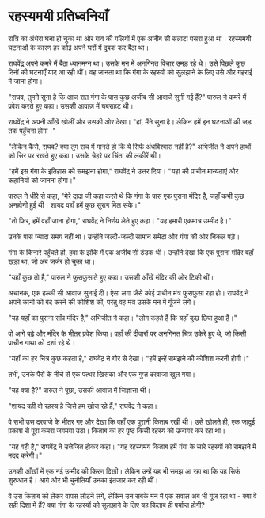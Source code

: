 # रहस्यमयी प्रतिध्वनियाँ

रात्रि का अंधेरा घना हो चुका था और गांव की गलियों में एक अजीब सी सन्नाटा पसरा हुआ था। रहस्यमयी घटनाओं के कारण हर कोई अपने घरों में दुबक कर बैठा था। 

राघवेंद्र अपने कमरे में बैठा ध्यानमग्न था। उसके मन में अनगिनत विचार उमड़ रहे थे। उसे पिछले कुछ दिनों की घटनाएँ याद आ रही थीं। वह जानता था कि गंगा के रहस्यों को सुलझाने के लिए उसे और गहराई में जाना होगा।

"राघव, तुमने सुना है कि आज रात गंगा के पास कुछ अजीब सी आवाजें सुनी गई हैं?" पारुल ने कमरे में प्रवेश करते हुए कहा। उसकी आवाज़ में घबराहट थी।

राघवेंद्र ने अपनी आँखें खोलीं और उसकी ओर देखा। "हां, मैंने सुना है। लेकिन हमें इन घटनाओं की जड़ तक पहुँचना होगा।"

"लेकिन कैसे, राघव? क्या तुम सच में मानते हो कि ये सिर्फ अंधविश्वास नहीं है?" अभिजीत ने अपने हाथों को सिर पर रखते हुए कहा। उसके चेहरे पर चिंता की लकीरें थीं।

"हमें इस गंगा के इतिहास को समझना होगा," राघवेंद्र ने उत्तर दिया। "यहां की प्राचीन मान्यताएं और कहानियों को जानना होगा।"

पारुल ने धीरे से कहा, "मेरे दादा जी कहा करते थे कि गंगा के पास एक पुराना मंदिर है, जहाँ कभी कुछ अनहोनी हुई थी। शायद वहाँ हमें कुछ सुराग मिल सके।"

"तो फिर, हमें वहाँ जाना होगा," राघवेंद्र ने निर्णय लेते हुए कहा। "यह हमारी एकमात्र उम्मीद है।"

उनके पास ज्यादा समय नहीं था। उन्होंने जल्दी-जल्दी सामान समेटा और गंगा की ओर निकल पड़े। 

गंगा के किनारे पहुँचते ही, हवा के झोंके में एक अजीब सी ठंडक थी। उन्होंने देखा कि एक पुराना मंदिर वहाँ खड़ा था, जो अब जर्जर हो चुका था। 

"यहाँ कुछ तो है," पारुल ने फुसफुसाते हुए कहा। उसकी आँखें मंदिर की ओर टिकी थीं।

अचानक, एक हल्की सी आवाज सुनाई दी। ऐसा लगा जैसे कोई प्राचीन मंत्र फुसफुसा रहा हो। राघवेंद्र ने अपने कानों को बंद करने की कोशिश की, परंतु वह मंत्र उसके मन में गूँजने लगे।

"यह यहाँ का पुराना साँप मंदिर है," अभिजीत ने कहा। "लोग कहते हैं कि यहाँ कुछ छिपा हुआ है।"

वो आगे बढ़े और मंदिर के भीतर प्रवेश किया। वहाँ की दीवारों पर अनगिनत चित्र उकेरे हुए थे, जो किसी प्राचीन गाथा को दर्शा रहे थे। 

"यहाँ का हर चित्र कुछ कहता है," राघवेंद्र ने गौर से देखा। "हमें इन्हें समझने की कोशिश करनी होगी।"

तभी, उनके पैरों के नीचे से एक पत्थर खिसका और एक गुप्त दरवाजा खुल गया। 

"यह क्या है?" पारुल ने पूछा, उसकी आवाज़ में जिज्ञासा थी।

"शायद यही वो रहस्य है जिसे हम खोज रहे हैं," राघवेंद्र ने कहा। 

वे सभी उस दरवाजे के भीतर गए और देखा कि वहाँ एक पुरानी किताब रखी थी। उसे खोलते ही, एक जादुई प्रकाश से पूरा कमरा जगमगा उठा। किताब का हर पृष्ठ किसी रहस्य को उजागर कर रहा था।

"यह वही है," राघवेंद्र ने उत्तेजित होकर कहा। "यह रहस्यमय किताब हमें गंगा के सारे रहस्यों को समझने में मदद करेगी।"

उनकी आँखों में एक नई उम्मीद की किरण दिखी। लेकिन उन्हें यह भी समझ आ रहा था कि यह सिर्फ शुरुआत है। आगे और भी चुनौतियाँ उनका इंतजार कर रही थीं।

वे उस किताब को लेकर वापस लौटने लगे, लेकिन उन सबके मन में एक सवाल अब भी गूंज रहा था - क्या वे सही दिशा में हैं? क्या गंगा के रहस्यों को सुलझाने के लिए यह किताब ही पर्याप्त होगी?